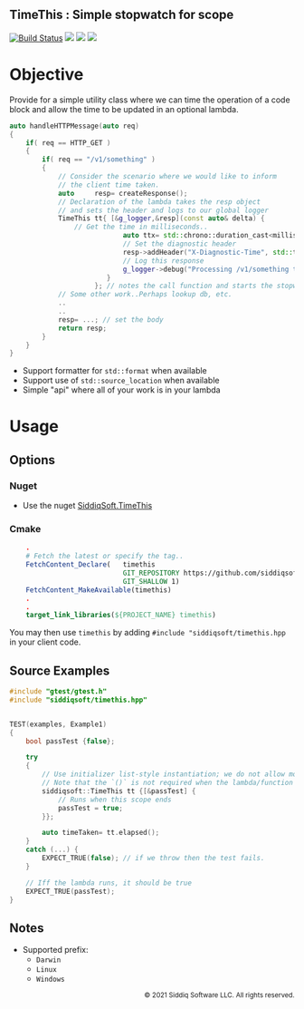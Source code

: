 TimeThis : Simple stopwatch for scope
-------------------------------------------

[![Build Status](https://dev.azure.com/siddiqsoft/siddiqsoft/_apis/build/status/SiddiqSoft.TimeThis?branchName=main)](https://dev.azure.com/siddiqsoft/siddiqsoft/_build/latest?definitionId=11&branchName=main)
![](https://img.shields.io/nuget/v/SiddiqSoft.TimeThis)
![](https://img.shields.io/github/v/tag/SiddiqSoft/TimeThis)
![](https://img.shields.io/azure-devops/tests/siddiqsoft/siddiqsoft/11)


# Objective
Provide for a simple utility class where we can time the operation of a code block and allow
the time to be updated in an optional lambda.

```cpp
auto handleHTTPMessage(auto req)
{
    if( req == HTTP_GET )
    {
        if( req == "/v1/something" )
        {
            // Consider the scenario where we would like to inform
            // the client time taken.
            auto     resp= createResponse();
            // Declaration of the lambda takes the resp object
            // and sets the header and logs to our global logger
            TimeThis tt{ [&g_logger,&resp](const auto& delta) {
                // Get the time in milliseconds..
                            auto ttx= std::chrono::duration_cast<milliseconds>(tt.elapsed());
                            // Set the diagnostic header
                            resp->addHeader("X-Diagnostic-Time", std::to_string(ttx.count()) );
                            // Log this response
                            g_logger->debug("Processing /v1/something took {}ms", ttx );
                        }
                     }; // notes the call function and starts the stopwatch
            // Some other work..Perhaps lookup db, etc.
            ..
            ..
            resp= ...; // set the body
            return resp;
        }
    }
}
```

- Support formatter for `std::format` when available
- Support use of `std::source_location` when available
- Simple "api" where all of your work is in your lambda

# Usage

## Options

### Nuget
- Use the nuget [SiddiqSoft.TimeThis](https://www.nuget.org/packages/SiddiqSoft.TimeThis/)

### Cmake
```cmake
    .
    # Fetch the latest or specify the tag..
    FetchContent_Declare(   timethis
                            GIT_REPOSITORY https://github.com/siddiqsoft/TimeThis.git
                            GIT_SHALLOW 1)
    FetchContent_MakeAvailable(timethis)
    .
    .
    target_link_libraries(${PROJECT_NAME} timethis)
```

You may then use `timethis` by adding `#include "siddiqsoft/timethis.hpp` in your client code.

## Source Examples

```cpp
#include "gtest/gtest.h"
#include "siddiqsoft/timethis.hpp"


TEST(examples, Example1)
{
    bool passTest {false};

    try
    {
        // Use initializer list-style instantiation; we do not allow move/assignment construction.
        // Note that the `()` is not required when the lambda/function takes no argument.
        siddiqsoft::TimeThis tt {[&passTest] {
            // Runs when this scope ends
            passTest = true;
        }};

        auto timeTaken= tt.elapsed();
    }
    catch (...) {
        EXPECT_TRUE(false); // if we throw then the test fails.
    }

    // Iff the lambda runs, it should be true
    EXPECT_TRUE(passTest);
}
```

## Notes

- Supported prefix:
    - `Darwin`
    - `Linux`
    - `Windows`

<small align="right">

&copy; 2021 Siddiq Software LLC. All rights reserved.

</small>
